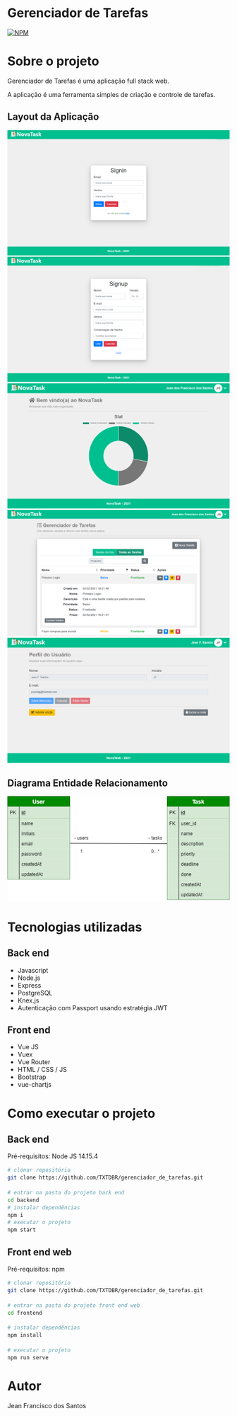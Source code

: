 # Gerenciador de Tarefas

[![NPM](https://img.shields.io/npm/l/react)](https://github.com/TXTDBR/gerenciador_de_tarefas/blob/master/LICENSE) 

# Sobre o projeto

Gerenciador de Tarefas é uma aplicação full stack web.

A aplicação é uma ferramenta simples de criação e controle de tarefas.


## Layout da Aplicação
![Web 1](https://github.com/TXTDBR/assets/blob/master/gerenciador%20de%20tarefas/signin.png)
![Web 2](https://github.com/TXTDBR/assets/blob/master/gerenciador%20de%20tarefas/signup.png)
![Web 3](https://github.com/TXTDBR/assets/blob/master/gerenciador%20de%20tarefas/home.png)
![Web 4](https://github.com/TXTDBR/assets/blob/master/gerenciador%20de%20tarefas/tarefa2.png)
![Web 5](https://github.com/TXTDBR/assets/blob/master/gerenciador%20de%20tarefas/perfil.png)

## Diagrama Entidade Relacionamento
![Diagrama Entidade Relacionamento](https://github.com/TXTDBR/assets/blob/master/gerenciador%20de%20tarefas/uml-tasks.png)

# Tecnologias utilizadas
## Back end
- Javascript
- Node.js
- Express
- PostgreSQL
- Knex.js
- Autenticação com Passport usando estratégia JWT
## Front end
- Vue JS
- Vuex
- Vue Router
- HTML / CSS / JS
- Bootstrap
- vue-chartjs

# Como executar o projeto

## Back end
Pré-requisitos: Node JS 14.15.4

```bash
# clonar repositório
git clone https://github.com/TXTDBR/gerenciador_de_tarefas.git

# entrar na pasta do projeto back end
cd backend
# instalar dependências
npm i
# executar o projeto
npm start
```

## Front end web
Pré-requisitos: npm 

```bash
# clonar repositório
git clone https://github.com/TXTDBR/gerenciador_de_tarefas.git

# entrar na pasta do projeto front end web
cd frontend

# instalar dependências
npm install

# executar o projeto
npm run serve
```

# Autor

Jean Francisco dos Santos
